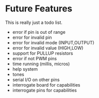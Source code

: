 Future Features
===============

This is really just a todo list.

- error if pin is out of range 
- error for invalid pin
- error for invalid mode (INPUT,OUTPUT)
- error for invalid value (HIGH,LOW)
- support for PULLUP resistors
- error if not PWM pins
- time running (millis, micros)
- help system
- tones
- serial I/O on other pins
- interrogate board for capabilities
- interrogate pins for capabilities